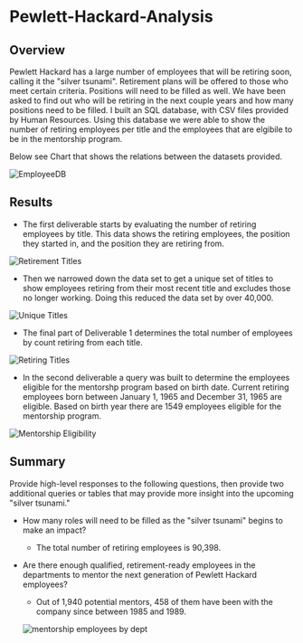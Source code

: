 # Pewlett-Hackard-Analysis

## Overview

Pewlett Hackard has a large number of employees that will be retiring soon, calling it the "silver tsunami". Retirement plans will be offered to those who meet certain criteria. Positions will need to be filled as well. We have been asked to find out who will be retiring in the next couple years and how many positions need to be filled. I built an SQL database, with CSV files provided by Human Resources. Using this database we were able to show the number of retiring employees per title and the employees that are elgibile to be in the mentorship program. 

Below see Chart that shows the relations between the datasets provided. 


![EmployeeDB](https://user-images.githubusercontent.com/106033535/181636097-a27f200e-4cc5-4a46-a122-e91c8b624395.png)



## Results

* The first deliverable starts by evaluating the number of retiring employees by title. This data shows the retiring employees, the position they started in, and the position they are retiring from. 


![Retirement Titles](https://user-images.githubusercontent.com/106033535/181637047-fb05ed83-912e-4141-b62e-828e47dd33d6.png)


* Then we narrowed down the data set to get a unique set of titles to show employees retiring from their most recent title and excludes those no longer working. Doing this reduced the data set by over 40,000.


![Unique Titles](https://user-images.githubusercontent.com/106033535/181637415-ae0da210-13c1-441c-8ba9-8b016eb578a9.png)


* The final part of Deliverable 1 determines the total number of employees by count retiring from each title. 


![Retiring Titles](https://user-images.githubusercontent.com/106033535/181637568-469c253f-1bca-4d64-afb9-b294a8f34281.png)


* In the second deliverable a query was built to determine the employees eligible for the mentorshp program based on birth date. Current retiring employees born between January 1, 1965 and December 31, 1965 are eligible. Based on birth year there are 1549 employees eligible for the mentorship program. 


![Mentorship Eligibility](https://user-images.githubusercontent.com/106033535/181637906-d837b5d0-fa23-4800-9a44-fea6294b52c4.png)


## Summary

Provide high-level responses to the following questions, then provide two additional queries or tables that may provide more insight into the upcoming "silver tsunami."
* How many roles will need to be filled as the "silver tsunami" begins to make an impact?

  - The total number of retiring employees is 90,398.  

* Are there enough qualified, retirement-ready employees in the departments to mentor the next generation of Pewlett Hackard employees?

  - Out of 1,940 potential mentors, 458 of them have been with the company since between 1985 and 1989. 
  
  
  ![mentorship employees by dept](https://user-images.githubusercontent.com/106033535/181641533-702880e7-6acf-41c4-8f11-28ffc30b125b.png)
